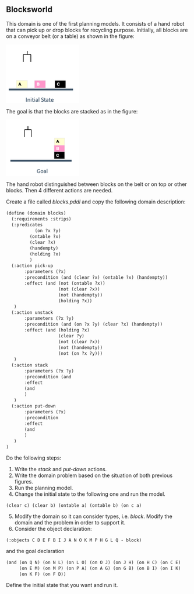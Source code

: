 ## Blocksworld
This domain is one of the first planning models. It consists of a hand robot that can pick up or drop blocks for recycling purpose. Initially, all blocks are on a conveyor belt (or a table) as shown in the figure: 

<img align="center" src="blocks-i.png" width="200">

The goal is that the blocks are stacked as in the figure:

<img align="center" src="blocks-g.png" width="200">

The hand robot distinguished between blocks on the belt or on top or other blocks. Then 4 different actions are needed. 

Create a file called *blocks.pddl* and copy the following domain description:
```
(define (domain blocks)
  (:requirements :strips)
  (:predicates 
           (on ?x ?y)
         (ontable ?x)
         (clear ?x)
         (handempty)
         (holding ?x)
         )
  (:action pick-up
       :parameters (?x)
       :precondition (and (clear ?x) (ontable ?x) (handempty))
       :effect (and (not (ontable ?x))
                    (not (clear ?x))
                    (not (handempty))
                    (holding ?x))
   )
  (:action unstack
       :parameters (?x ?y)
       :precondition (and (on ?x ?y) (clear ?x) (handempty))
       :effect (and (holding ?x)
                    (clear ?y)
                    (not (clear ?x))
                    (not (handempty))
                    (not (on ?x ?y)))
   )  
  (:action stack
       :parameters (?x ?y)
       :precondition (and 
       :effect
       (and 
       )
   )
  (:action put-down
       :parameters (?x)
       :precondition 
       :effect
       (and 
       )
   )  
)
```
Do the following steps:

 1. Write the *stack* and *put-down* actions.
 2. Write the domain problem based on the situation of both previous figures. 
 3. Run the planning model.
 4.  Change the initial state to the following one and run the model.
 ```
 (clear c) (clear b) (ontable a) (ontable b) (on c a)
```
 5. Modify the domain so it can consider types, i.e. *block*. Modify the domain and the problem in order to support it.
 6. Consider the object declaration:
```
(:objects C D E F B I J A N O K M P H G L Q - block)
```
and the goal declaration 
```
(and (on Q N) (on N L) (on L O) (on O J) (on J H) (on H C) (on C E)
     (on E M) (on M P) (on P A) (on A G) (on G B) (on B I) (on I K)
     (on K F) (on F D))
```
Define the initial state that you want and run it.


